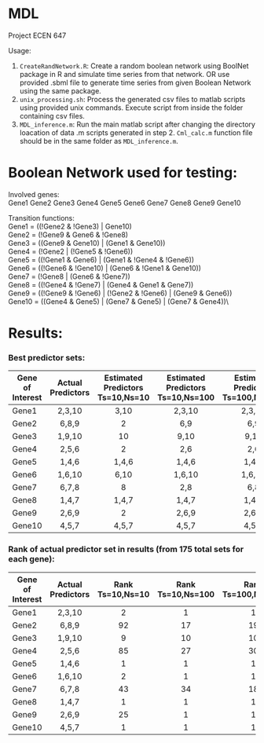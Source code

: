 # MDL
Project ECEN 647

Usage:
1. `CreateRandNetwork.R`: Create a random boolean network using BoolNet package in R and simulate time series from that network. OR use provided .sbml file to generate time series from given Boolean Network using the same package.
2. `unix_processing.sh`: Process the generated csv files to matlab scripts using provided unix commands. Execute script from inside the folder containing csv files.
3. `MDL_inference.m`: Run the main matlab script after changing the directory loacation of data .m scripts generated in step 2. `Cml_calc.m` function file should be in the same folder as `MDL_inference.m`.

# Boolean Network used for testing:

 Involved genes:\
   Gene1 Gene2 Gene3 Gene4 Gene5 Gene6 Gene7 Gene8 Gene9 Gene10
 
 Transition functions:\
 Gene1 = ((!Gene2 & !Gene3) | Gene10)\
 Gene2 = (!Gene9 & Gene6 & !Gene8)\
 Gene3 = ((Gene9 & Gene10) | (Gene1 & Gene10))\
 Gene4 = (!Gene2 | (!Gene5 & !Gene6))\
 Gene5 = ((!Gene1 & Gene6) | (Gene1 & !Gene4 & !Gene6))\
 Gene6 = ((!Gene6 & !Gene10) | (Gene6 & !Gene1 & Gene10))\
 Gene7 = (!Gene8 | (Gene6 & !Gene7))\
 Gene8 = ((!Gene4 & !Gene7) | (Gene4 & Gene1 & Gene7))\
 Gene9 = ((!Gene9 & !Gene6) | (!Gene2 & !Gene6) | (Gene9 & Gene6))\
 Gene10 = ((Gene4 & Gene5) | (Gene7 & Gene5) | (Gene7 & Gene4))\

# Results:

### Best predictor sets:
|Gene of Interest|Actual Predictors|Estimated Predictors Ts=10,Ns=10|Estimated Predictors Ts=10,Ns=100|Estimated Predictors Ts=100,Ns=100|Estimated Predictors Ts=100,Ns=1000|
| -------------- |:---------------:| :-----------------------------:| :------------------------------:|:------------------------------:|:------------------------------:|
|Gene1           |2,3,10           |3,10|2,3,10|2,3,10|2,3,10|
|Gene2           |6,8,9            |2|6,9|6,9|6,9|
|Gene3           |1,9,10           |10|9,10|9,10|9,10|
|Gene4           |2,5,6            |2|2,6|2,6|2,5|
|Gene5           |1,4,6            |1,4,6|1,4,6|1,4,6|1,4,6|
|Gene6           |1,6,10           |6,10|1,6,10|1,6,10|1,6,10|
|Gene7           |6,7,8            |8|2,8|6,8|6,8|
|Gene8           |1,4,7            |1,4,7|1,4,7|1,4,7|1,4,7|
|Gene9           |2,6,9            |2|2,6,9|2,6,9|2,6,9|
|Gene10          |4,5,7            |4,5,7|4,5,7|4,5,7|4,5,7|

### Rank of actual predictor set in results (from 175 total sets for each gene):
|Gene of Interest|Actual Predictors|Rank Ts=10,Ns=10|Rank Ts=10,Ns=100|Rank Ts=100,Ns=100|Rank Ts=100,Ns=1000|
| -------------- |:---------------:| :-----------------------------:| :------------------------------:|:------------------------------:|:------------------------------:|
|Gene1           |2,3,10           |2|1|1|1|
|Gene2           |6,8,9            |92|17|19|5|
|Gene3           |1,9,10           |9|10|10|10|
|Gene4           |2,5,6            |85|27|30|24|
|Gene5           |1,4,6            |1|1|1|1|
|Gene6           |1,6,10           |2|1|1|1|
|Gene7           |6,7,8            |43|34|18|22|
|Gene8           |1,4,7            |1|1|1|1|
|Gene9           |2,6,9            |25|1|1|1|
|Gene10          |4,5,7            |1|1|1|1|
